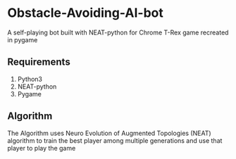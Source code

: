 # Obstacle-Avoiding-AI-bot
A self-playing bot built with NEAT-python for Chrome T-Rex game recreated in pygame

## Requirements
1. Python3
2. NEAT-python
3. Pygame

## Algorithm
The Algorithm uses Neuro Evolution of Augmented Topologies (NEAT) algorithm to train the best player among multiple generations and use that player to play the game
